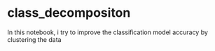 # class_decompositon
In this notebook, i try to improve the classification model accuracy by clustering the data
